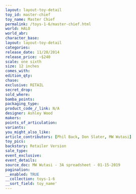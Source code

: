 ```yaml
---
layout: layout-toy-detail 
toy_id: master-chief
toy_name: Master Chief
permalink: /toys-1-6/master-chief.html
world: HALO
world_abr: 
character_base: 
layout: layout-toy-detail
categories: 
release_date: 11/20/2014
release_price: ~$240
scale: one sixth
size: 12 inches
comes_with: 
edition_qty: 
chase: 
exclusive: RETAIL
secret_drop: 
sold_where: 
bamba_points: 
packaging_type: 
product_code_/_link: N/A
designer: Ashley Wood
makers: 
points_of_articulation: 
variants: 
you_might_also_like: 
article_contributors: [Phil Back, Don Slater, MW Wutasi]
toy_pics: 
backstory: Retailer Version
sale_type: 
event_exclusive: 
event_details: 
source_doc: MW Wutasi - 3A spreadsheet - 01-15-2019
pagination: 
__enabled: TRUE
__collection: toys-1-6
__sort_field: toy_name'
---
```

